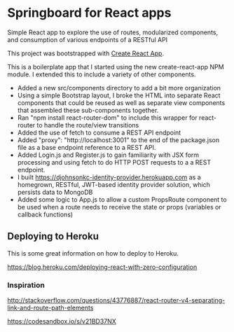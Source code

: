 Springboard for React apps
=====================================
Simple React app to explore the use of routes, modularized components, and consumption of various endpoints of a RESTful API

This project was bootstrapped with [Create React App](https://github.com/facebookincubator/create-react-app).

This is a boilerplate app that I started using the new create-react-app NPM module. I extended this to include a variety of other components.

* Added a new src/components directory to add a bit more organization
* Using a simple Bootstrap layout, I broke the HTML into separate React components that could be reused as well as separate view components that assembled these sub-components together.
* Ran "npm install react-router-dom" to include this wrapper for react-router to handle the route/view transitions
* Added the use of fetch to consume a REST API endpoint
* Added "proxy": "http://localhost:3001" to the end of the package.json file as a base endpoint reference to a REST API.
* Added Login.js and Register.js to gain familiarity with JSX form processing and using fetch to do HTTP POST requests to a a REST endpoint. 
* I built https://djohnsonkc-identity-provider.herokuapp.com as a homegrown, RESTful, JWT-based identity provider solution, which persists data to MongoDB
* Added some logic to App.js to allow a custom PropsRoute component to be used when a route needs to receive the state or props (variables or callback functions)





## Deploying to Heroku

This is some great information on how to deploy to Heroku. 

https://blog.heroku.com/deploying-react-with-zero-configuration


### Inspiration

http://stackoverflow.com/questions/43776887/react-router-v4-separating-link-and-route-path-elements

https://codesandbox.io/s/v21BD37NX





